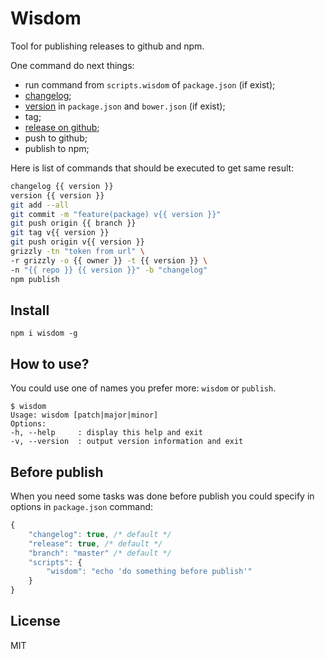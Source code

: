# Wisdom

Tool for publishing releases to github and npm.

One command do next things:
- run command from `scripts.wisdom` of `package.json` (if exist); 
- [changelog](http://github.com/coderaiser/changelog-io "ChangeLog");
- [version](http://github.com/coderaiser/version-io "Version") in `package.json` and `bower.json` (if exist);
- tag;
- [release on github](https://github.com/coderaiser/node-grizzly "Grizzly");
- push to github;
- publish to npm;

Here is list of commands that should be executed to get same result:
```sh
changelog {{ version }}
version {{ version }}
git add --all
git commit -m "feature(package) v{{ version }}"
git push origin {{ branch }}
git tag v{{ version }}
git push origin v{{ version }}
grizzly -tn "token from url" \
-r grizzly -o {{ owner }} -t {{ version }} \
-n "{{ repo }} {{ version }}" -b "changelog"
npm publish
```

## Install

`npm i wisdom -g`

## How to use?

You could use one of names you prefer more: `wisdom` or `publish`.

```
$ wisdom
Usage: wisdom [patch|major|minor]
Options:
-h, --help     : display this help and exit
-v, --version  : output version information and exit
```

## Before publish

When you need some tasks was done before publish
you could specify in options in `package.json` command:

```js
{
    "changelog": true, /* default */
    "release": true, /* default */
    "branch": "master" /* default */
    "scripts": {
        "wisdom": "echo 'do something before publish'"
    }
}
```

## License

MIT

